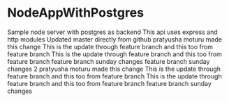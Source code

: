 # NodeAppWithPostgres
Sample node server with postgres as backend
This api uses express and http modules
Updated master directly from github
pratyusha moturu made this change
This is the update through feature branch
and this too from feature branch
This is the update through feature branch
and this too from feature branch
feature branch sunday changes
feature branch sunday changes 2
pratyusha moturu made this change
This is the update through feature branch
and this too from feature branch
This is the update through feature branch
and this too from feature branch
feature branch sunday changes
